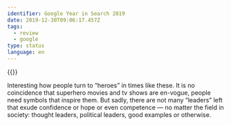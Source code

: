 ```yaml
---
identifier: Google Year in Search 2019
date: 2019-12-30T09:06:17.457Z
tags:
  - review
  - google
type: status
language: en
---
```

{{<youtube ZRCdORJiUgU>}}

Interesting how people turn to “heroes” in times like these. It is no coincidence that superhero movies and tv shows are en-vogue, people need symbols that inspire them. But sadly, there are not many “leaders” left that exude confidence or hope or even competence — no matter the field in society: thought leaders, political leaders, good examples or otherwise.
